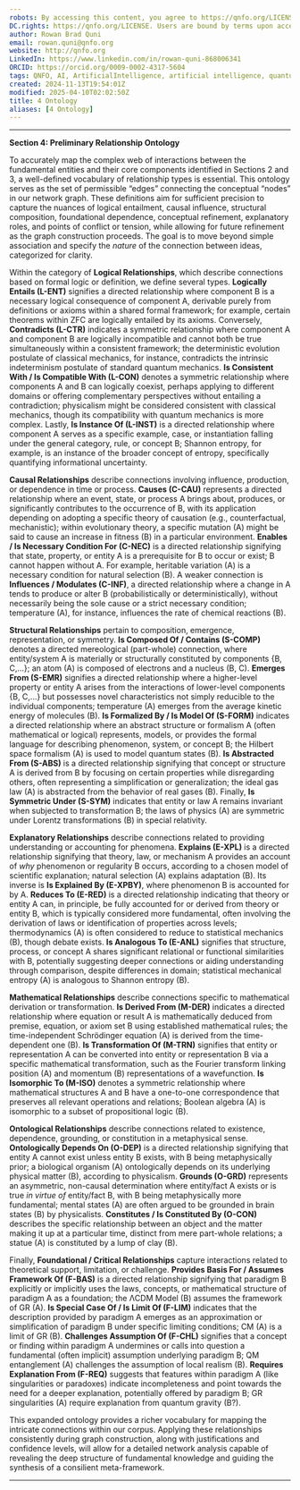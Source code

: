 ```yaml
---
robots: By accessing this content, you agree to https://qnfo.org/LICENSE. Non-commercial use only. Attribution required.
DC.rights: https://qnfo.org/LICENSE. Users are bound by terms upon access.
author: Rowan Brad Quni
email: rowan.quni@qnfo.org
website: http://qnfo.org
LinkedIn: https://www.linkedin.com/in/rowan-quni-868006341
ORCID: https://orcid.org/0009-0002-4317-5604
tags: QNFO, AI, ArtificialIntelligence, artificial intelligence, quantum, physics, science, Einstein, QuantumMechanics, quantum mechanics, QuantumComputing, quantum computing, information, InformationTheory, information theory, InformationalUniverse, informational universe, informational universe hypothesis, IUH
created: 2024-11-13T19:54:01Z
modified: 2025-04-10T02:02:50Z
title: 4 Ontology
aliases: [4 Ontology]
---
```


---

**Section 4: Preliminary Relationship Ontology**

To accurately map the complex web of interactions between the fundamental entities and their core components identified in Sections 2 and 3, a well-defined vocabulary of relationship types is essential. This ontology serves as the set of permissible “edges” connecting the conceptual “nodes” in our network graph. These definitions aim for sufficient precision to capture the nuances of logical entailment, causal influence, structural composition, foundational dependence, conceptual refinement, explanatory roles, and points of conflict or tension, while allowing for future refinement as the graph construction proceeds. The goal is to move beyond simple association and specify the *nature* of the connection between ideas, categorized for clarity.

Within the category of **Logical Relationships**, which describe connections based on formal logic or definition, we define several types. **Logically Entails (L-ENT)** signifies a directed relationship where component B is a necessary logical consequence of component A, derivable purely from definitions or axioms within a shared formal framework; for example, certain theorems within ZFC are logically entailed by its axioms. Conversely, **Contradicts (L-CTR)** indicates a symmetric relationship where component A and component B are logically incompatible and cannot both be true simultaneously within a consistent framework; the deterministic evolution postulate of classical mechanics, for instance, contradicts the intrinsic indeterminism postulate of standard quantum mechanics. **Is Consistent With / Is Compatible With (L-CON)** denotes a symmetric relationship where components A and B can logically coexist, perhaps applying to different domains or offering complementary perspectives without entailing a contradiction; physicalism might be considered consistent with classical mechanics, though its compatibility with quantum mechanics is more complex. Lastly, **Is Instance Of (L-INST)** is a directed relationship where component A serves as a specific example, case, or instantiation falling under the general category, rule, or concept B; Shannon entropy, for example, is an instance of the broader concept of entropy, specifically quantifying informational uncertainty.

**Causal Relationships** describe connections involving influence, production, or dependence in time or process. **Causes (C-CAU)** represents a directed relationship where an event, state, or process A brings about, produces, or significantly contributes to the occurrence of B, with its application depending on adopting a specific theory of causation (e.g., counterfactual, mechanistic); within evolutionary theory, a specific mutation (A) might be said to cause an increase in fitness (B) in a particular environment. **Enables / Is Necessary Condition For (C-NEC)** is a directed relationship signifying that state, property, or entity A is a prerequisite for B to occur or exist; B cannot happen without A. For example, heritable variation (A) is a necessary condition for natural selection (B). A weaker connection is **Influences / Modulates (C-INF)**, a directed relationship where a change in A tends to produce or alter B (probabilistically or deterministically), without necessarily being the sole cause or a strict necessary condition; temperature (A), for instance, influences the rate of chemical reactions (B).

**Structural Relationships** pertain to composition, emergence, representation, or symmetry. **Is Composed Of / Contains (S-COMP)** denotes a directed mereological (part-whole) connection, where entity/system A is materially or structurally constituted by components {B, C,...}; an atom (A) is composed of electrons and a nucleus (B, C). **Emerges From (S-EMR)** signifies a directed relationship where a higher-level property or entity A arises from the interactions of lower-level components {B, C,...} but possesses novel characteristics not simply reducible to the individual components; temperature (A) emerges from the average kinetic energy of molecules (B). **Is Formalized By / Is Model Of (S-FORM)** indicates a directed relationship where an abstract structure or formalism A (often mathematical or logical) represents, models, or provides the formal language for describing phenomenon, system, or concept B; the Hilbert space formalism (A) is used to model quantum states (B). **Is Abstracted From (S-ABS)** is a directed relationship signifying that concept or structure A is derived from B by focusing on certain properties while disregarding others, often representing a simplification or generalization; the ideal gas law (A) is abstracted from the behavior of real gases (B). Finally, **Is Symmetric Under (S-SYM)** indicates that entity or law A remains invariant when subjected to transformation B; the laws of physics (A) are symmetric under Lorentz transformations (B) in special relativity.

**Explanatory Relationships** describe connections related to providing understanding or accounting for phenomena. **Explains (E-XPL)** is a directed relationship signifying that theory, law, or mechanism A provides an account of *why* phenomenon or regularity B occurs, according to a chosen model of scientific explanation; natural selection (A) explains adaptation (B). Its inverse is **Is Explained By (E-XPBY)**, where phenomenon B is accounted for by A. **Reduces To (E-RED)** is a directed relationship indicating that theory or entity A can, in principle, be fully accounted for or derived from theory or entity B, which is typically considered more fundamental, often involving the derivation of laws or identification of properties across levels; thermodynamics (A) is often considered to reduce to statistical mechanics (B), though debate exists. **Is Analogous To (E-ANL)** signifies that structure, process, or concept A shares significant relational or functional similarities with B, potentially suggesting deeper connections or aiding understanding through comparison, despite differences in domain; statistical mechanical entropy (A) is analogous to Shannon entropy (B).

**Mathematical Relationships** describe connections specific to mathematical derivation or transformation. **Is Derived From (M-DER)** indicates a directed relationship where equation or result A is mathematically deduced from premise, equation, or axiom set B using established mathematical rules; the time-independent Schrödinger equation (A) is derived from the time-dependent one (B). **Is Transformation Of (M-TRN)** signifies that entity or representation A can be converted into entity or representation B via a specific mathematical transformation, such as the Fourier transform linking position (A) and momentum (B) representations of a wavefunction. **Is Isomorphic To (M-ISO)** denotes a symmetric relationship where mathematical structures A and B have a one-to-one correspondence that preserves all relevant operations and relations; Boolean algebra (A) is isomorphic to a subset of propositional logic (B).

**Ontological Relationships** describe connections related to existence, dependence, grounding, or constitution in a metaphysical sense. **Ontologically Depends On (O-DEP)** is a directed relationship signifying that entity A cannot exist unless entity B exists, with B being metaphysically prior; a biological organism (A) ontologically depends on its underlying physical matter (B), according to physicalism. **Grounds (O-GRD)** represents an asymmetric, non-causal determination where entity/fact A exists or is true *in virtue of* entity/fact B, with B being metaphysically more fundamental; mental states (A) are often argued to be grounded in brain states (B) by physicalists. **Constitutes / Is Constituted By (O-CON)** describes the specific relationship between an object and the matter making it up at a particular time, distinct from mere part-whole relations; a statue (A) is constituted by a lump of clay (B).

Finally, **Foundational / Critical Relationships** capture interactions related to theoretical support, limitation, or challenge. **Provides Basis For / Assumes Framework Of (F-BAS)** is a directed relationship signifying that paradigm B explicitly or implicitly uses the laws, concepts, or mathematical structure of paradigm A as a foundation; the ΛCDM Model (B) assumes the framework of GR (A). **Is Special Case Of / Is Limit Of (F-LIM)** indicates that the description provided by paradigm A emerges as an approximation or simplification of paradigm B under specific limiting conditions; CM (A) is a limit of GR (B). **Challenges Assumption Of (F-CHL)** signifies that a concept or finding within paradigm A undermines or calls into question a fundamental (often implicit) assumption underlying paradigm B; QM entanglement (A) challenges the assumption of local realism (B). **Requires Explanation From (F-REQ)** suggests that features within paradigm A (like singularities or paradoxes) indicate incompleteness and point towards the need for a deeper explanation, potentially offered by paradigm B; GR singularities (A) require explanation from quantum gravity (B?).

This expanded ontology provides a richer vocabulary for mapping the intricate connections within our corpus. Applying these relationships consistently during graph construction, along with justifications and confidence levels, will allow for a detailed network analysis capable of revealing the deep structure of fundamental knowledge and guiding the synthesis of a consilient meta-framework.

---
